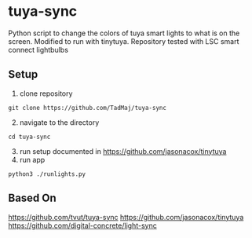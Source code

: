 # tuya-sync
Python script to change the colors of tuya smart lights to what is on the screen. Modified to run with tinytuya. Repository tested with LSC smart connect lightbulbs

## Setup

1. clone repository 
```
git clone https://github.com/TadMaj/tuya-sync
```
2. navigate to the directory
```
cd tuya-sync
```
3. run setup documented in https://github.com/jasonacox/tinytuya
4. run app
```
python3 ./runlights.py
```

## Based On
https://github.com/tvut/tuya-sync
https://github.com/jasonacox/tinytuya
https://github.com/digital-concrete/light-sync
